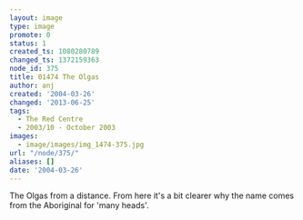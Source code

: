 ```yaml
---
layout: image
type: image
promote: 0
status: 1
created_ts: 1080280789
changed_ts: 1372159363
node_id: 375
title: 01474 The Olgas
author: anj
created: '2004-03-26'
changed: '2013-06-25'
tags:
  - The Red Centre
  - 2003/10 - October 2003
images:
  - image/images/img_1474-375.jpg
url: "/node/375/"
aliases: []
date: '2004-03-26'
---
```

The Olgas from a distance.  From here it's a bit clearer why the name comes from the Aboriginal for 'many heads'.
